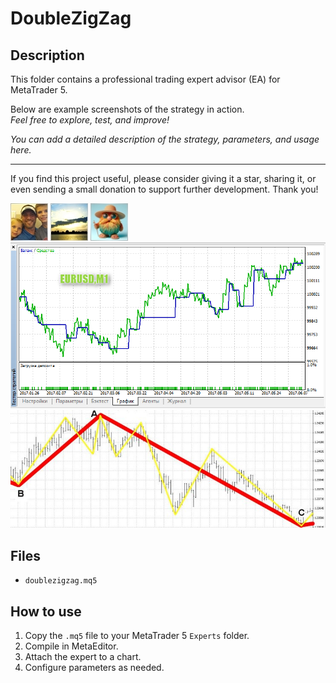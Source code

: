 # DoubleZigZag

## Description
This folder contains a professional trading expert advisor (EA) for MetaTrader 5.

Below are example screenshots of the strategy in action.  
*Feel free to explore, test, and improve!*

*You can add a detailed description of the strategy, parameters, and usage here.*

---

If you find this project useful, please consider giving it a star, sharing it, or even sending a small donation to support further development. Thank you!

![Screenshot](5AC590C9-76B5.jpg)
![Screenshot](5B590B36-A254.jpg)
![Screenshot](65d8b5a2-f9d9.jpg)
![Screenshot](DoubleZigZag.png)
![Screenshot](DZ3__1.JPG)

## Files
- `doublezigzag.mq5`

## How to use
1. Copy the `.mq5` file to your MetaTrader 5 `Experts` folder.
2. Compile in MetaEditor.
3. Attach the expert to a chart.
4. Configure parameters as needed.
